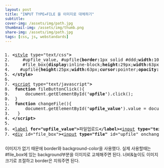 ```yaml
---
layout: post
title: "INPUT TYPE=FILE 을 이미지로 대체하기"
subtitle: 
cover-img: /assets/img/path.jpg
thumbnail-img: /assets/img/thumb.png
share-img: /assets/img/path.jpg
tags: [css, js, webstandards]
---
```

<div class="entry-content">
    <pre class="html cH_kip"><ol><li class="odd"><span><b class="meta">&lt;</b><a href="http://tranbot.net/html5/semantics.html#the-style-element" class="meta">style</a> type="text/css"<b class="meta">&gt;</b></span></li><li class="even"><span>	#upfile_value, #upfile{<b class="css">border:</b>1px solid #ddd;<b class="css">width:</b>105px;<b class="css">height:</b>27px;<b class="css">line-height:</b>27px;<b class="css">text-indent:</b>5px;}</span></li><li class="odd"><span>	#file_box{<b class="css">display:</b>inline-block;<b class="css">height:</b>29px;<b class="css">width:</b>63px;<b class="css">cursor:</b>pointer;<b class="css">overflow:</b>hidden;<b class="css">vertical-align:</b>middle;<b class="css">background:</b>#eee;<b class="css">border:</b>1px solid #666;}</span></li><li class="even"><span>	#upfile{<b class="css">height:</b>25px;<b class="css">width:</b>63px;<b class="css">cursor:</b>pointer;<b class="css">opacity:</b>0;<b class="css">filter:</b>alpha(opacity=0);}</span></li><li class="odd fifth"><span><b class="meta">&lt;/style</b><b class="meta">&gt;</b></span></li><li class="even"><span></span></li><li class="odd"><span><b class="meta">&lt;</b><a href="http://tranbot.net/html5/scripting-1.html#script" class="meta">script</a> type="text/javascript"<b class="meta">&gt;</b></span></li><li class="even"><span>	<b class="js">function</b> fileButtonClick(){</span></li><li class="odd"><span>		document.getElementById(<b class="jsString">'upfile'</b>).click();</span></li><li class="even fifth"><span>	}</span></li><li class="odd"><span>	<b class="js">function</b> changeFile(){</span></li><li class="even"><span>		document.getElementById(<b class="jsString">'upfile_value'</b>).value = document.getElementById(<b class="jsString">'upfile'</b>).value;</span></li><li class="odd"><span>	}</span></li><li class="even"><span><b class="meta">&lt;/script</b><b class="meta">&gt;</b></span></li><li class="odd fifth"><span></span></li><li class="even"><span><b class="interactive">&lt;</b><a href="http://tranbot.net/html5/forms.html#the-label-element" class="interactive">label</a> <b class="interactive">for="upfile_value"</b><b class="interactive">&gt;</b>파일업로드<b class="interactive">&lt;/label</b><b class="interactive">&gt;</b><b class="interactive">&lt;</b><a href="http://tranbot.net/html5/the-input-element.html#the-input-element" class="interactive">input</a> <b class="interactive">type="text"</b> <b class="interactive">name="upfile_value"</b> id="upfile_value" onclick="fileButtonClick();" readonly /<b class="interactive">&gt;</b></span></li><li class="odd"><span><b class="group">&lt;</b><a href="http://tranbot.net/html5/grouping-content.html#the-div-element" class="group">div</a> id="file_box"<b class="group">&gt;</b><b class="interactive">&lt;</b><a href="http://tranbot.net/html5/the-input-element.html#the-input-element" class="interactive">input</a> <b class="interactive">type="file"</b> id="upfile" onchange="changeFile()" <b class="interactive">name="upfile"</b><b class="interactive">&gt;</b><b class="group">&lt;/div</b><b class="group">&gt;</b></span></li></ol></pre>
    <p>이미지가 없기 때문에 border와 background-color을 사용했다. 실제 사용할때는 #file_box에 있는 background부분을 이미지로 교체해주면 된다. 너비&amp;높이도 이미지 크기로 조절하고 border은 지워주면 된다.</p>
</div>